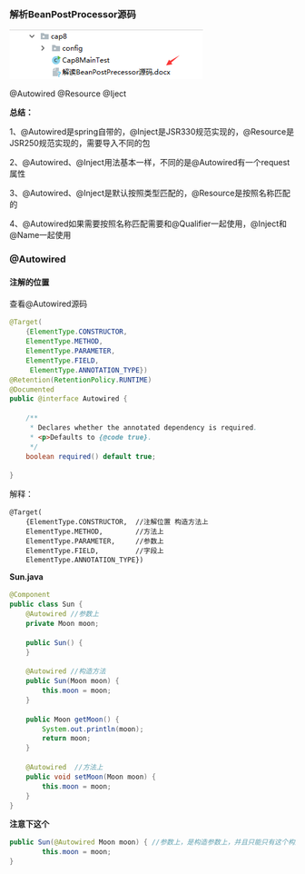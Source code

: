 ### 解析BeanPostProcessor源码

![](/assets/78327hfhasjj.png)

@Autowired @Resource @Iject

**总结：**

1、@Autowired是spring自带的，@Inject是JSR330规范实现的，@Resource是JSR250规范实现的，需要导入不同的包

2、@Autowired、@Inject用法基本一样，不同的是@Autowired有一个request属性

3、@Autowired、@Inject是默认按照类型匹配的，@Resource是按照名称匹配的

4、@Autowired如果需要按照名称匹配需要和@Qualifier一起使用，@Inject和@Name一起使用

### @Autowired

#### 注解的位置

查看@Autowired源码

```java
@Target(
    {ElementType.CONSTRUCTOR, 
    ElementType.METHOD, 
    ElementType.PARAMETER, 
    ElementType.FIELD,
     ElementType.ANNOTATION_TYPE})
@Retention(RetentionPolicy.RUNTIME)
@Documented
public @interface Autowired {

    /**
     * Declares whether the annotated dependency is required.
     * <p>Defaults to {@code true}.
     */
    boolean required() default true;

}
```

解释：

```
@Target(
    {ElementType.CONSTRUCTOR,  //注解位置 构造方法上
    ElementType.METHOD,        //方法上
    ElementType.PARAMETER,     //参数上
    ElementType.FIELD,         //字段上
    ElementType.ANNOTATION_TYPE})
```

**Sun.java**

```java
@Component
public class Sun {
    @Autowired //参数上
    private Moon moon;

    public Sun() {
    }

    @Autowired //构造方法
    public Sun(Moon moon) {
        this.moon = moon;
    }

    public Moon getMoon() {
        System.out.println(moon);
        return moon;
    }

    @Autowired  //方法上
    public void setMoon(Moon moon) {
        this.moon = moon;
    }
}
```

**注意下这个**

```java
public Sun(@Autowired Moon moon) { //参数上，是构造参数上，并且只能只有这个构造方法，不能有无参构造，否则就会出现问题
        this.moon = moon;
}
```



